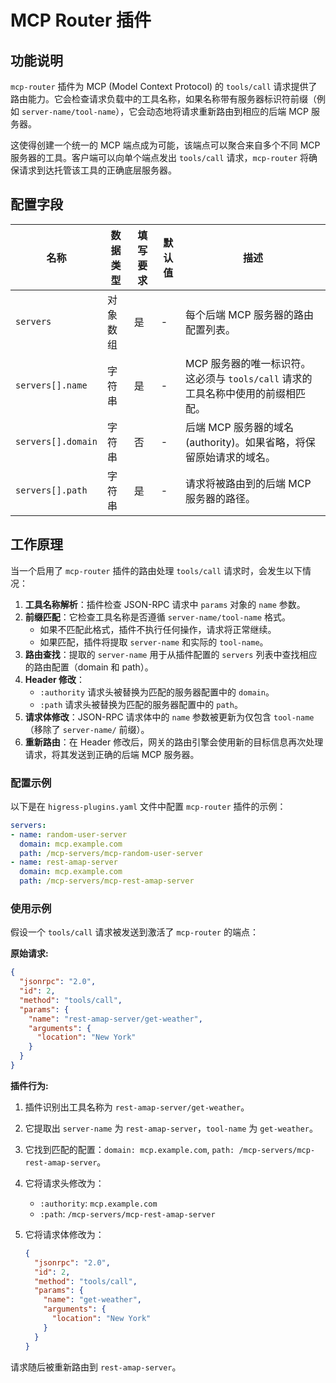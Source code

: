 # MCP Router 插件

## 功能说明
`mcp-router` 插件为 MCP (Model Context Protocol) 的 `tools/call` 请求提供了路由能力。它会检查请求负载中的工具名称，如果名称带有服务器标识符前缀（例如 `server-name/tool-name`），它会动态地将请求重新路由到相应的后端 MCP 服务器。

这使得创建一个统一的 MCP 端点成为可能，该端点可以聚合来自多个不同 MCP 服务器的工具。客户端可以向单个端点发出 `tools/call` 请求，`mcp-router` 将确保请求到达托管该工具的正确底层服务器。

## 配置字段

| 名称 | 数据类型 | 填写要求 | 默认值 | 描述 |
|---|---|---|---|---|
| `servers` | 对象数组 | 是 | - | 每个后端 MCP 服务器的路由配置列表。 |
| `servers[].name` | 字符串 | 是 | - | MCP 服务器的唯一标识符。这必须与 `tools/call` 请求的工具名称中使用的前缀相匹配。 |
| `servers[].domain` | 字符串 | 否 | - | 后端 MCP 服务器的域名 (authority)。如果省略，将保留原始请求的域名。 |
| `servers[].path` | 字符串 | 是 | - | 请求将被路由到的后端 MCP 服务器的路径。 |

## 工作原理

当一个启用了 `mcp-router` 插件的路由处理 `tools/call` 请求时，会发生以下情况：

1.  **工具名称解析**：插件检查 JSON-RPC 请求中 `params` 对象的 `name` 参数。
2.  **前缀匹配**：它检查工具名称是否遵循 `server-name/tool-name` 格式。
    - 如果不匹配此格式，插件不执行任何操作，请求将正常继续。
    - 如果匹配，插件将提取 `server-name` 和实际的 `tool-name`。
3.  **路由查找**：提取的 `server-name` 用于从插件配置的 `servers` 列表中查找相应的路由配置（domain 和 path）。
4.  **Header 修改**：
    - `:authority` 请求头被替换为匹配的服务器配置中的 `domain`。
    - `:path` 请求头被替换为匹配的服务器配置中的 `path`。
5.  **请求体修改**：JSON-RPC 请求体中的 `name` 参数被更新为仅包含 `tool-name`（移除了 `server-name/` 前缀）。
6.  **重新路由**：在 Header 修改后，网关的路由引擎会使用新的目标信息再次处理请求，将其发送到正确的后端 MCP 服务器。

### 配置示例

以下是在 `higress-plugins.yaml` 文件中配置 `mcp-router` 插件的示例：

```yaml
servers:
- name: random-user-server
  domain: mcp.example.com
  path: /mcp-servers/mcp-random-user-server
- name: rest-amap-server
  domain: mcp.example.com
  path: /mcp-servers/mcp-rest-amap-server
```

### 使用示例

假设一个 `tools/call` 请求被发送到激活了 `mcp-router` 的端点：

**原始请求:**
```json
{
  "jsonrpc": "2.0",
  "id": 2,
  "method": "tools/call",
  "params": {
    "name": "rest-amap-server/get-weather",
    "arguments": {
      "location": "New York"
    }
  }
}
```

**插件行为:**

1.  插件识别出工具名称为 `rest-amap-server/get-weather`。
2.  它提取出 `server-name` 为 `rest-amap-server`，`tool-name` 为 `get-weather`。
3.  它找到匹配的配置：`domain: mcp.example.com`, `path: /mcp-servers/mcp-rest-amap-server`。
4.  它将请求头修改为：
    - `:authority`: `mcp.example.com`
    - `:path`: `/mcp-servers/mcp-rest-amap-server`
5.  它将请求体修改为：

    ```json
    {
      "jsonrpc": "2.0",
      "id": 2,
      "method": "tools/call",
      "params": {
        "name": "get-weather",
        "arguments": {
          "location": "New York"
        }
      }
    }
    ```

请求随后被重新路由到 `rest-amap-server`。
